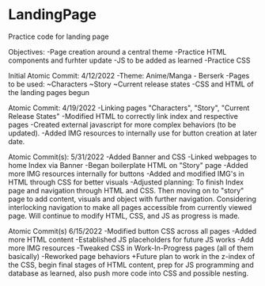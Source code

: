 # LandingPage
Practice code for landing page

Objectives:
-Page creation around a central theme
-Practice HTML components and furhter update
-JS to be added as learned
-Practice CSS

Initial Atomic Commit: 4/12/2022
-Theme: Anime/Manga - Berserk
-Pages to be used:
    ~Characters
    ~Story
    ~Current release states
-CSS and HTML of the landing pages begun

Atomic Commit: 4/19/2022
-Linking pages "Characters", "Story", "Current Release States"
-Modified HTML to correctly link index and respective pages
-Created external javascript for more complex behaviors (to be updated).
-Added IMG resources to internally use for button creation at later date.

Atomic Commit(s): 5/31/2022
-Added Banner and CSS
-Linked webpages to home Index via Banner
-Began boilerplate HTML on "Story" page
-Added more IMG resources internally for buttons
-Added and modified IMG's in HTML through CSS for better visuals
-Adjusted planning: To finish Index page and navigation through HTML and CSS. Then moving on to "story" page
to add content, visuals and object with further navigation. Considering interlocking navigation to make all pages accessible from 
currently viewed page. Will continue to modify HTML, CSS, and JS as progress is made.

Atomic Commit(s) 6/15/2022
-Modified button CSS across all pages
-Added more HTML content
-Established JS placeholders for future JS works
-Add more IMG resources
-Tweaked CSS in Work-In-Progress pages (all of them basically)
-Reworked page behaviors 
+Future plan to work in the z-index of the CSS, begin final stages of HTML content, prep for JS programming and database as learned, also push more code into CSS and possible nesting.